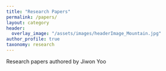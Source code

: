 ```yaml
---
title: "Research Papers"
permalink: /papers/
layout: category
header:
  overlay_image: "/assets/images/headerImage_Mountain.jpg"
author_profile: true
taxonomy: research
---
```


Research papers authored by Jiwon Yoo
